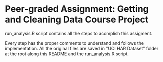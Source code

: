 # Peer-graded Assignment: Getting and Cleaning Data Course Project

run_analysis.R script contains all the steps to acomplish this assigment.

Every step has the proper comments to understand and follows the implementation. All the original files
are saved in "UCI HAR Dataset" folder at the root along this README and the run_analysis.R script.
